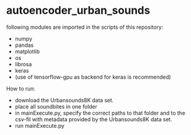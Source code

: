# autoencoder_urban_sounds

following modules are imported in the scripts of this repository:
- numpy
- pandas
- matplotlib
- os
- librosa
- keras
- (use of tensorflow-gpu as backend for keras is recommended)


How to run:
- download the Urbansounds8K data set.
- place all soundbites in one folder
- in mainExecute.py, specify the correct paths to that folder and to the csv-fil with metadata provided by the Urbansounds8K data set.
- run mainExecute.py


